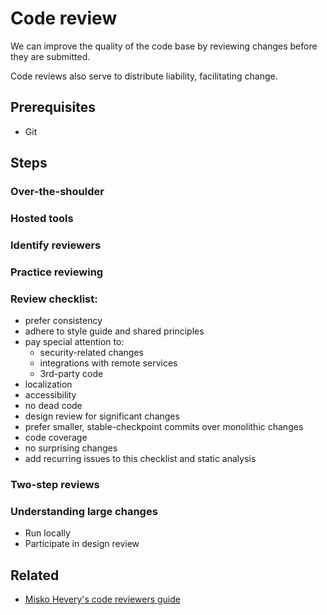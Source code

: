 # Code review

We can improve the quality of the code base by reviewing changes before they are submitted.

Code reviews also serve to distribute liability, facilitating change.

## Prerequisites

* Git

## Steps

### Over-the-shoulder

### Hosted tools

### Identify reviewers

### Practice reviewing

### Review checklist:

* prefer consistency
* adhere to style guide and shared principles
* pay special attention to:
	* security-related changes
	* integrations with remote services
	* 3rd-party code
* localization
* accessibility
* no dead code
* design review for significant changes
* prefer smaller, stable-checkpoint commits over monolithic changes
* code coverage
* no surprising changes
* add recurring issues to this checklist and static analysis

### Two-step reviews

### Understanding large changes

* Run locally
* Participate in design review

## Related

* [Misko Hevery's code reviewers guide](http://misko.hevery.com/code-reviewers-guide/)